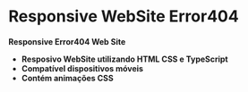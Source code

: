# Responsive WebSite Error404 

<h4>Responsive Error404 Web Site</4>
<ul>
  <li>Resposivo WebSite utilizando HTML CSS e TypeScript</li>
  <li>Compatível dispositivos móveis</li>
  <li>Contém animações CSS</li>
<ul>

